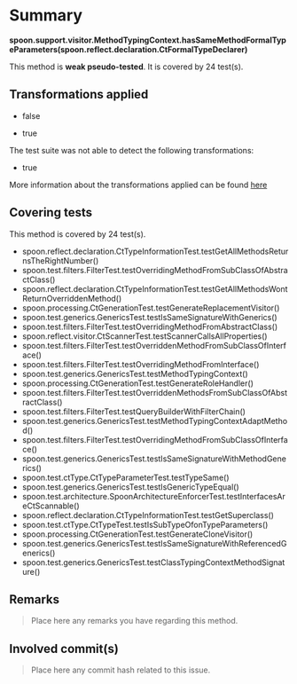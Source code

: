 # Summary
**spoon.support.visitor.MethodTypingContext.hasSameMethodFormalTypeParameters(spoon.reflect.declaration.CtFormalTypeDeclarer)**

This method is **weak pseudo-tested**.
It is covered by 24 test(s). 


## Transformations applied

- false

- true


The test suite was not able to detect the following transformations:
 * true 


More information about the transformations applied can be found [here](https://github.com/STAMP-project/pitest-descartes)

## Covering tests
This method is covered by 24 test(s).
* spoon.reflect.declaration.CtTypeInformationTest.testGetAllMethodsReturnsTheRightNumber()
* spoon.test.filters.FilterTest.testOverridingMethodFromSubClassOfAbstractClass()
* spoon.reflect.declaration.CtTypeInformationTest.testGetAllMethodsWontReturnOverriddenMethod()
* spoon.processing.CtGenerationTest.testGenerateReplacementVisitor()
* spoon.test.generics.GenericsTest.testIsSameSignatureWithGenerics()
* spoon.test.filters.FilterTest.testOverridingMethodFromAbstractClass()
* spoon.reflect.visitor.CtScannerTest.testScannerCallsAllProperties()
* spoon.test.filters.FilterTest.testOverriddenMethodFromSubClassOfInterface()
* spoon.test.filters.FilterTest.testOverridingMethodFromInterface()
* spoon.test.generics.GenericsTest.testMethodTypingContext()
* spoon.processing.CtGenerationTest.testGenerateRoleHandler()
* spoon.test.filters.FilterTest.testOverriddenMethodsFromSubClassOfAbstractClass()
* spoon.test.filters.FilterTest.testQueryBuilderWithFilterChain()
* spoon.test.generics.GenericsTest.testMethodTypingContextAdaptMethod()
* spoon.test.filters.FilterTest.testOverridingMethodFromSubClassOfInterface()
* spoon.test.generics.GenericsTest.testIsSameSignatureWithMethodGenerics()
* spoon.test.ctType.CtTypeParameterTest.testTypeSame()
* spoon.test.generics.GenericsTest.testIsGenericTypeEqual()
* spoon.test.architecture.SpoonArchitectureEnforcerTest.testInterfacesAreCtScannable()
* spoon.reflect.declaration.CtTypeInformationTest.testGetSuperclass()
* spoon.test.ctType.CtTypeTest.testIsSubTypeOfonTypeParameters()
* spoon.processing.CtGenerationTest.testGenerateCloneVisitor()
* spoon.test.generics.GenericsTest.testIsSameSignatureWithReferencedGenerics()
* spoon.test.generics.GenericsTest.testClassTypingContextMethodSignature()


## Remarks
> Place here any remarks you have regarding this method.

## Involved commit(s)

> Place here any commit hash related to this issue.
